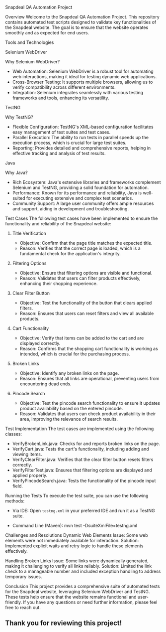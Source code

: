 Snapdeal QA Automation Project

Overview
Welcome to the Snapdeal QA Automation Project. This repository contains automated test scripts designed to validate key functionalities of the Snapdeal website. The goal is to ensure that the website operates smoothly and as expected for end users.

Tools and Technologies

Selenium WebDriver

Why Selenium WebDriver?
- Web Automation: Selenium WebDriver is a robust tool for automating web interactions, making it ideal for testing dynamic web applications.
- Cross-Browser Testing: It supports multiple browsers, allowing us to verify compatibility across different environments.
- Integration: Selenium integrates seamlessly with various testing frameworks and tools, enhancing its versatility.

 TestNG

Why TestNG?
- Flexible Configuration: TestNG's XML-based configuration facilitates easy management of test suites and test cases.
- Parallel Execution: The ability to run tests in parallel speeds up the execution process, which is crucial for large test suites.
- Reporting: Provides detailed and comprehensive reports, helping in effective tracking and analysis of test results.

Java

Why Java?
- Rich Ecosystem: Java's extensive libraries and frameworks complement Selenium and TestNG, providing a solid foundation for automation.
- Performance: Known for its performance and reliability, Java is well-suited for executing extensive and complex test scenarios.
- Community Support: A large user community offers ample resources and support, aiding in development and troubleshooting.

Test Cases
The following test cases have been implemented to ensure the functionality and reliability of the Snapdeal website:
1. Title Verification
   - Objective: Confirm that the page title matches the expected title.
   - Reason: Verifies that the correct page is loaded, which is a fundamental check for the application's integrity.

2. Filtering Options
   - Objective: Ensure that filtering options are visible and functional.
   - Reason: Validates that users can filter products effectively, enhancing their shopping experience.

3. Clear Filter Button
   - Objective: Test the functionality of the button that clears applied filters.
   - Reason: Ensures that users can reset filters and view all available products.

4. Cart Functionality
   - Objective: Verify that items can be added to the cart and are displayed correctly.
   - Reason: Confirms that the shopping cart functionality is working as intended, which is crucial for the purchasing process.

5. Broken Links
   - Objective: Identify any broken links on the page.
   - Reason: Ensures that all links are operational, preventing users from encountering dead ends.

6. Pincode Search
   - Objective: Test the pincode search functionality to ensure it updates product availability based on the entered pincode.
   - Reason: Validates that users can check product availability in their area, improving the relevance of search results.

Test Implementation
The test cases are implemented using the following classes:
- VerifyBrokenLink.java: Checks for and reports broken links on the page.
- VerifyCart.java: Tests the cart's functionality, including adding and viewing items.
- VerifyClearFilter.java: Verifies that the clear filter button resets filters correctly.
- VerifyFilterTest.java: Ensures that filtering options are displayed and applied properly.
- VerifyPincodeSearch.java: Tests the functionality of the pincode input field.

Running the Tests
To execute the test suite, you can use the following methods:
- Via IDE: Open `testng.xml` in your preferred IDE and run it as a TestNG suite.

- Command Line (Maven):
  mvn test -DsuiteXmlFile=testng.xml

Challenges and Resolutions
Dynamic Web Elements
Issue: Some web elements were not immediately available for interaction.
Solution: Implemented explicit waits and retry logic to handle these elements effectively.

Handling Broken Links
Issue: Some links were dynamically generated, making it challenging to verify all links reliably.
Solution: Limited the link check to a manageable number and included exception handling to address temporary issues.

Conclusion
This project provides a comprehensive suite of automated tests for the Snapdeal website, leveraging Selenium WebDriver and TestNG. These tests help ensure that the website remains functional and user-friendly. If you have any questions or need further information, please feel free to reach out.

Thank you for reviewing this project!
---
